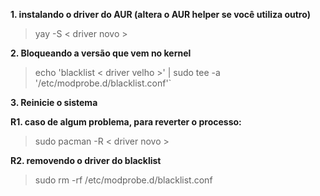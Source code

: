  **1. instalando o driver do AUR (altera o AUR helper se você utiliza outro)**

> yay -S < driver novo >

**2. Bloqueando a versão que vem no kernel**

> echo 'blacklist < driver velho >' | sudo tee -a '/etc/modprobe.d/blacklist.conf'`

**3. Reinicie o sistema**

**R1. caso de algum problema, para reverter o processo:**

> sudo pacman -R < driver novo >

**R2. removendo o driver do blacklist**

> sudo rm -rf /etc/modprobe.d/blacklist.conf